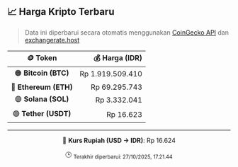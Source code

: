 

<!-- HARGA_KRIPTO -->
## 📈 Harga Kripto Terbaru

> Data ini diperbarui secara otomatis menggunakan [CoinGecko API](https://www.coingecko.com/) dan [exchangerate.host](https://exchangerate.host/)

<div align="center">

| 🪙 Token | 💰 Harga (IDR) |
|:------:|---------------:|
| 🟠 **Bitcoin (BTC)**   | Rp 1.919.509.410 |
| 🔵 **Ethereum (ETH)**  | Rp 69.295.743 |
| 🟣 **Solana (SOL)**    | Rp 3.332.041 |
| 🟢 **Tether (USDT)**   | Rp 16.623 |

---

💱 **Kurs Rupiah (USD → IDR)**: Rp 16.624

🕒 <sub>Terakhir diperbarui: 27/10/2025, 17.21.44</sub>

</div>
<!-- /HARGA_KRIPTO -->
